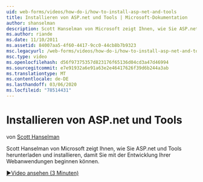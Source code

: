 ```yaml
---
uid: web-forms/videos/how-do-i/how-to-install-asp-net-and-tools
title: Installieren von ASP.net und Tools | Microsoft-Dokumentation
author: shanselman
description: Scott Hanselman von Microsoft zeigt Ihnen, wie Sie ASP.net und Tools herunterladen und installieren, damit Sie mit der Entwicklung Ihrer Webanwendungen beginnen können.
ms.author: riande
ms.date: 11/10/2011
ms.assetid: 84007aa5-4f60-4417-9cc0-44cb8b7b9323
msc.legacyurl: /web-forms/videos/how-do-i/how-to-install-asp-net-and-tools
msc.type: video
ms.openlocfilehash: d56f97375357d823176f65136d04cd3a47d46994
ms.sourcegitcommit: e7e91932a6e91a63e2e46417626f39d6b244a3ab
ms.translationtype: MT
ms.contentlocale: de-DE
ms.lasthandoff: 03/06/2020
ms.locfileid: "78514431"
---
```

# <a name="how-to-install-aspnet-and-tools"></a>Installieren von ASP.net und Tools

von [Scott Hanselman](https://github.com/shanselman)

Scott Hanselman von Microsoft zeigt Ihnen, wie Sie ASP.net und Tools herunterladen und installieren, damit Sie mit der Entwicklung Ihrer Webanwendungen beginnen können.

[&#9654;Video ansehen (3 Minuten)](https://channel9.msdn.com/Blogs/ASP-NET-Site-Videos/how-to-install-asp-net-and-tools)
